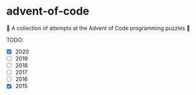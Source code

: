 # advent-of-code

:christmas_tree: A collection of attempts at the Advent of Code programming puzzles :christmas_tree:

TODO:

- [x] 2020
- [ ] 2019
- [ ] 2018
- [ ] 2017
- [ ] 2016
- [x] 2015
